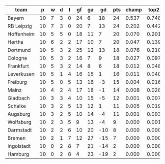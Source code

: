 |    team    | p  | w | d | l | gf | ga | gd  | pts | champ | top2  | top3  | top4  |  5-7  | bot4  | bot3  | bot2  |
|------------|----|---|---|---|----|----|-----|-----|-------|-------|-------|-------|-------|-------|-------|-------|
| Bayern     | 10 | 7 | 3 | 0 | 24 |  6 |  18 |  24 | 0.537 | 0.748 | 0.860 | 0.918 | 0.066 | 0.000 | 0.000 | 0.000|
| RB Leipzig | 10 | 7 | 3 | 0 | 20 |  7 |  13 |  24 | 0.202 | 0.442 | 0.608 | 0.728 | 0.200 | 0.001 | 0.000 | 0.000|
| Hoffenheim | 10 | 5 | 5 | 0 | 18 | 11 |   7 |  20 | 0.070 | 0.201 | 0.337 | 0.479 | 0.307 | 0.004 | 0.001 | 0.000|
| Hertha     | 10 | 6 | 2 | 2 | 17 | 10 |   7 |  20 | 0.047 | 0.139 | 0.258 | 0.383 | 0.329 | 0.007 | 0.002 | 0.001|
| Dortmund   | 10 | 5 | 3 | 2 | 25 | 12 |  13 |  18 | 0.076 | 0.210 | 0.365 | 0.501 | 0.294 | 0.004 | 0.002 | 0.000|
| Cologne    | 10 | 5 | 3 | 2 | 16 |  7 |   9 |  18 | 0.027 | 0.097 | 0.187 | 0.295 | 0.323 | 0.015 | 0.006 | 0.002|
| Frankfurt  | 10 | 5 | 3 | 2 | 14 |  8 |   6 |  18 | 0.012 | 0.048 | 0.105 | 0.179 | 0.288 | 0.028 | 0.011 | 0.003|
| Leverkusen | 10 | 5 | 1 | 4 | 16 | 15 |   1 |  16 | 0.011 | 0.040 | 0.096 | 0.167 | 0.277 | 0.034 | 0.016 | 0.005|
| Freiburg   | 10 | 5 | 0 | 5 | 13 | 16 |  -3 |  15 | 0.004 | 0.016 | 0.039 | 0.074 | 0.184 | 0.093 | 0.045 | 0.014|
| Mainz      | 10 | 4 | 2 | 4 | 17 | 18 |  -1 |  14 | 0.008 | 0.028 | 0.068 | 0.122 | 0.247 | 0.053 | 0.024 | 0.007|
| Gladbach   | 10 | 3 | 3 | 4 | 10 | 15 |  -5 |  12 | 0.001 | 0.007 | 0.020 | 0.039 | 0.125 | 0.168 | 0.088 | 0.032|
| Schalke    | 10 | 3 | 2 | 5 | 13 | 12 |   1 |  11 | 0.005 | 0.019 | 0.045 | 0.086 | 0.207 | 0.087 | 0.042 | 0.015|
| Augsburg   | 10 | 3 | 2 | 5 | 10 | 14 |  -4 |  11 | 0.001 | 0.003 | 0.008 | 0.015 | 0.066 | 0.283 | 0.161 | 0.070|
| Wolfsburg  | 10 | 2 | 3 | 5 |  9 | 13 |  -4 |   9 | 0.000 | 0.001 | 0.002 | 0.006 | 0.031 | 0.450 | 0.292 | 0.147|
| Darmstadt  | 10 | 2 | 2 | 6 | 10 | 20 | -10 |   8 | 0.000 | 0.000 | 0.001 | 0.004 | 0.029 | 0.470 | 0.317 | 0.159|
| Bremen     | 10 | 2 | 1 | 7 | 12 | 27 | -15 |   7 | 0.000 | 0.000 | 0.002 | 0.004 | 0.026 | 0.494 | 0.335 | 0.170|
| Ingolstadt | 10 | 0 | 2 | 8 |  7 | 21 | -14 |   2 | 0.000 | 0.000 | 0.000 | 0.000 | 0.001 | 0.901 | 0.821 | 0.673|
| Hamburg    | 10 | 0 | 2 | 8 |  4 | 23 | -19 |   2 | 0.000 | 0.000 | 0.000 | 0.000 | 0.001 | 0.908 | 0.839 | 0.704|
